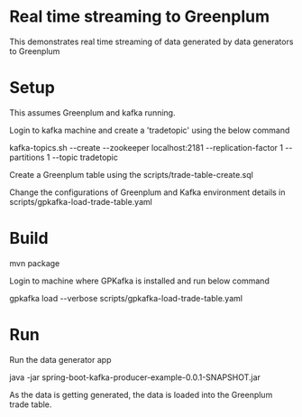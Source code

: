 # Real time streaming to Greenplum 

This demonstrates real time streaming of data generated by data generators to Greenplum

# Setup

This assumes Greenplum and kafka running.

Login to kafka machine and create a 'tradetopic' using the below command

kafka-topics.sh --create --zookeeper localhost:2181 --replication-factor 1 --partitions 1 --topic tradetopic

Create a Greenplum table using the scripts/trade-table-create.sql

Change the configurations of Greenplum and Kafka environment details in scripts/gpkafka-load-trade-table.yaml 

# Build 

mvn package

Login to machine where GPKafka is installed and run below command 

gpkafka load  --verbose scripts/gpkafka-load-trade-table.yaml

# Run 
Run the data generator app

java -jar spring-boot-kafka-producer-example-0.0.1-SNAPSHOT.jar

As the data is getting generated, the data is loaded into the Greenplum trade table.



